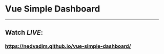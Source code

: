 # Vue Simple Dashboard
--------------------------------------------------------------------------
## Watch ***LIVE***:
### https://nedvadim.github.io/vue-simple-dashboard/
